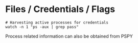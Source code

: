 # Files / Credentials / Flags

```
# Harvesting active processes for credentials
watch -n 1 "ps -aux | grep pass"
```

Process related information can also be obtained from PSPY